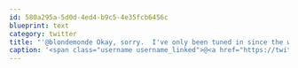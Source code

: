 ```yaml
---
id: 580a295a-5d0d-4ed4-b9c5-4e35fcb6456c
blueprint: text
category: twitter
title: "'@blondemonde Okay, sorry.  I've only been tuned in since the whole #midtown fiasco"
caption: '<span class="username username_linked">@<a href="https://twitter.com/blondemonde" title="Blonde Monde">blondemonde</a></span> Okay, sorry.  I''ve only been tuned in since the whole <span class="hashtag hashtag_local">#<a href="http://tweettemp.darylchymko.ca/?tag=midtown">midtown</a> fiasco'
---
```

